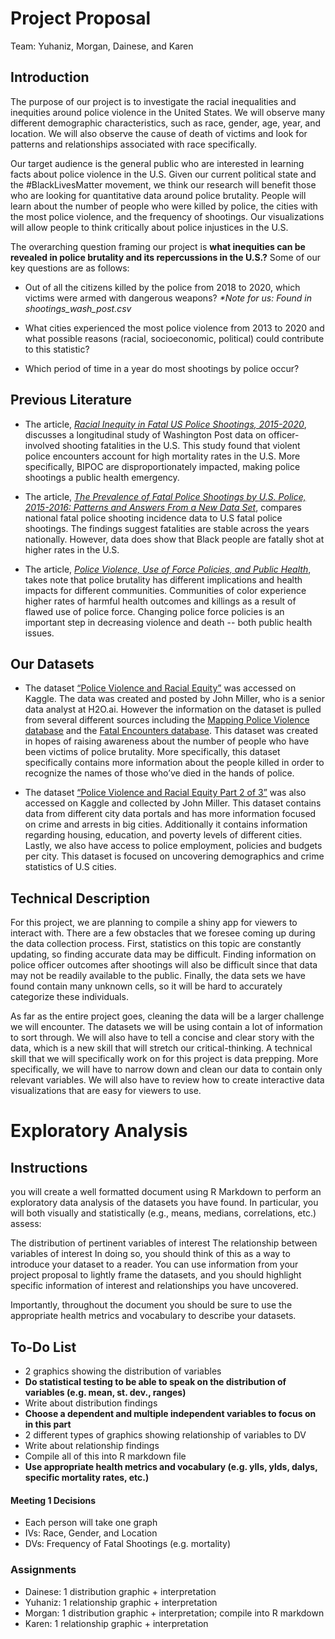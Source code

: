 # Project Proposal
Team: Yuhaniz, Morgan, Dainese, and Karen

## Introduction
The purpose of our project is to investigate the racial inequalities and inequities  around police violence in the United States. We will observe many different demographic characteristics, such as race, gender, age, year, and location. We will also observe the cause of death of victims and look for patterns and relationships associated with race specifically.

Our target audience is the general public who are interested in learning facts about police violence in the U.S. Given our current political state and the #BlackLivesMatter movement, we think our research will benefit those who are looking for quantitative data around police brutality. People will learn about the number of people who were killed by police, the cities with the most police violence, and the frequency of shootings. Our visualizations will allow people to think critically about police injustices in the U.S.

The overarching question framing our project is **what inequities can be revealed in police brutality and its repercussions in the U.S.?** Some of our key questions are as follows:

 * Out of all the citizens killed by the police from 2018 to 2020, which victims were armed with dangerous weapons? _*Note for us: Found in shootings_wash_post.csv_

 * What cities experienced the most police violence from 2013 to 2020 and what possible reasons (racial, socioeconomic, political) could contribute to this statistic?

 * Which period of time in a year do most shootings by police occur?

## Previous Literature

 * The article, [_Racial Inequity in Fatal US Police Shootings, 2015-2020_](https://jech.bmj.com/content/75/4/394.abstract), discusses a longitudinal study of Washington Post data on officer-involved shooting fatalities in the U.S. This study found that violent police encounters account for high mortality rates in the U.S. More specifically, BIPOC are disproportionately impacted, making police shootings a public health emergency.

 * The article, [_The Prevalence of Fatal Police Shootings by U.S. Police, 2015-2016: Patterns and Answers From a New Data Set_](https://www.sciencedirect.com/science/article/abs/pii/S0047235217301344), compares national fatal police shooting incidence data to U.S fatal police shootings. The findings suggest fatalities are stable across the years nationally. However, data does show that Black people are fatally shot at higher rates in the U.S.

 * The article, [_Police Violence, Use of Force Policies, and Public Health_](https://www.law.berkeley.edu/wp-content/uploads/2018/03/Paper-Obasogie.pdf), takes note that police brutality has different implications and health impacts for different communities. Communities of color experience higher rates of harmful health outcomes and killings as a result of flawed use of police force. Changing police force policies is an important step in decreasing violence and death -- both public health issues.

## Our Datasets

 * The dataset [“Police Violence and Racial Equity”](https://www.kaggle.com/jpmiller/police-violence-in-the-us) was accessed on Kaggle. The data was created and posted by John Miller, who is a senior data analyst at H2O.ai. However the information on the dataset is pulled from several different sources including the [Mapping Police Violence database](https://mappingpoliceviolence.org/aboutthedata) and the [Fatal Encounters database](https://fatalencounters.org/). This dataset was created in hopes of raising awareness about the number of people who have been victims of police brutality. More specifically, this dataset specifically contains more information about the people killed in order to recognize the names of those who’ve died in the hands of police.

 * The dataset [“Police Violence and Racial Equity Part 2 of 3”](https://www.kaggle.com/jpmiller/police-violence-racial-equity) was also accessed on Kaggle and collected by John Miller. This dataset contains data from different city data portals and has more information focused on crime and arrests in big cities. Additionally it contains information regarding housing, education, and poverty levels of different cities. Lastly, we also have access to police employment, policies and budgets per city. This dataset is focused on uncovering demographics and crime statistics of U.S cities.  

## Technical Description

 For this project, we are planning to compile a shiny app for viewers to interact with. There are a few obstacles that we foresee coming up during the data collection process. First, statistics on this topic are constantly updating, so finding accurate data may be difficult. Finding information on police officer outcomes after shootings will also be difficult since that data may not be readily available to the public. Finally, the data sets we have found contain many unknown cells, so it will be hard to accurately categorize these individuals.

 As far as the entire project goes, cleaning the data will be a larger challenge we will encounter. The datasets we will be using contain a lot of information to sort through. We will also have to tell a concise and clear story with the data, which is a new skill that will stretch our critical-thinking. A technical skill that we will specifically work on for this project is data prepping. More specifically, we will have to narrow down and clean our data to contain only relevant variables. We will also have to review how to create interactive data visualizations that are easy for viewers to use.

 # Exploratory Analysis

 ## Instructions
 you will create a well formatted document using R Markdown to perform an exploratory data analysis of the datasets you have found. In particular, you will both visually and statistically (e.g., means, medians, correlations, etc.) assess:

The distribution of pertinent variables of interest
The relationship between variables of interest
In doing so, you should think of this as a way to introduce your dataset to a reader. You can use information from your project proposal to lightly frame the datasets, and you should highlight specific information of interest and relationships you have uncovered.

Importantly, throughout the document you should be sure to use the appropriate health metrics and vocabulary to describe your datasets.

## To-Do List
* 2 graphics showing the distribution of variables
* **Do statistical testing to be able to speak on the distribution of variables (e.g. mean, st. dev., ranges)**
* Write about distribution findings
* **Choose a dependent and multiple independent variables to focus on in this part**
* 2 different types of graphics showing relationship of variables to DV
* Write about relationship findings
* Compile all of this into R markdown file
* **Use appropriate health metrics and vocabulary (e.g. ylls, ylds, dalys, specific mortality rates, etc.)**

#### Meeting 1 Decisions
* Each person will take one graph
* IVs: Race, Gender, and Location
* DVs: Frequency of Fatal Shootings (e.g. mortality)

### Assignments
* Dainese: 1 distribution graphic + interpretation
* Yuhaniz: 1 relationship graphic + interpretation
* Morgan: 1 distribution graphic + interpretation; compile into R markdown
* Karen: 1 relationship graphic + interpretation
